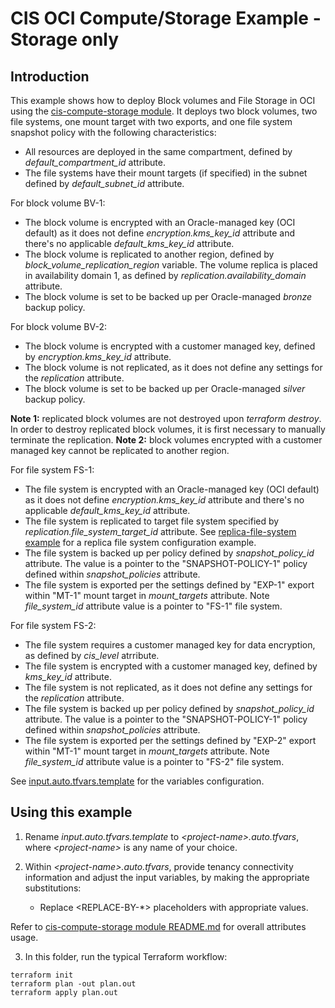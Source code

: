 # CIS OCI Compute/Storage Example - Storage only

## Introduction

This example shows how to deploy Block volumes and File Storage in OCI using the [cis-compute-storage module](../../). It deploys two block volumes, two file systems, one mount target with two exports, and one file system snapshot policy with the following characteristics:
- All resources are deployed in the same compartment, defined by *default_compartment_id* attribute.
- The file systems have their mount targets (if specified) in the subnet defined by *default_subnet_id* attribute.

For block volume BV-1:
- The block volume is encrypted with an Oracle-managed key (OCI default) as it does not define *encryption.kms_key_id* attribute and there's no applicable *default_kms_key_id* attribute.
- The block volume is replicated to another region, defined by *block_volume_replication_region* variable. The volume replica is placed in availability domain 1, as defined by *replication.availability_domain* attribute.
- The block volume is set to be backed up per Oracle-managed *bronze* backup policy.

For block volume BV-2:
- The block volume is encrypted with a customer managed key, defined by *encryption.kms_key_id* attribute.
- The block volume is not replicated, as it does not define any settings for the *replication* attribute.
- The block volume is set to be backed up per Oracle-managed *silver* backup policy.

**Note 1:** replicated block volumes are not destroyed upon *terraform destroy*. In order to destroy replicated block volumes, it is first necessary to manually terminate the replication. 
**Note 2:** block volumes encrypted with a customer managed key cannot be replicated to another region.

For file system FS-1:
- The file system is encrypted with an Oracle-managed key (OCI default) as it does not define *encryption.kms_key_id* attribute and there's no applicable *default_kms_key_id* attribute.
- The file system is replicated to target file system specified by *replication.file_system_target_id* attribute. See [replica-file-system example](../replica-file-system/) for a replica file system configuration example.
- The file system is backed up per policy defined by *snapshot_policy_id* attribute. The value is a pointer to the "SNAPSHOT-POLICY-1" policy defined within *snapshot_policies* attribute. 
- The file system is exported per the settings defined by "EXP-1" export within "MT-1" mount target in *mount_targets* attribute. Note *file_system_id* attribute value is a pointer to "FS-1" file system.

For file system FS-2:
- The file system requires a customer managed key for data encryption, as defined by *cis_level* atrribute.
- The file system is encrypted with a customer managed key, defined by *kms_key_id* attribute.
- The file system is not replicated, as it does not define any settings for the *replication* attribute.
- The file system is backed up per policy defined by *snapshot_policy_id* attribute. The value is a pointer to the "SNAPSHOT-POLICY-1" policy defined within *snapshot_policies* attribute. 
- The file system is exported per the settings defined by "EXP-2" export within "MT-1" mount target in *mount_targets* attribute. Note *file_system_id* attribute value is a pointer to "FS-2" file system.

See [input.auto.tfvars.template](./input.auto.tfvars.template) for the variables configuration.

## Using this example
1. Rename *input.auto.tfvars.template* to *\<project-name\>.auto.tfvars*, where *\<project-name\>* is any name of your choice.

2. Within *\<project-name\>.auto.tfvars*, provide tenancy connectivity information and adjust the input variables, by making the appropriate substitutions:
   - Replace \<REPLACE-BY-\*\> placeholders with appropriate values. 
   
Refer to [cis-compute-storage module README.md](../../README.md) for overall attributes usage.

3. In this folder, run the typical Terraform workflow:
```
terraform init
terraform plan -out plan.out
terraform apply plan.out
```